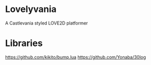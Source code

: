 # Lovelyvania
 A Castlevania styled LOVE2D platformer

# Libraries
https://github.com/kikito/bump.lua
https://github.com/Yonaba/30log